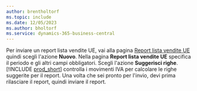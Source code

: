 ```yaml
---
author: brentholtorf
ms.topic: include
ms.date: 12/05/2023
ms.author: bholtorf
ms.service: dynamics-365-business-central
---
```


Per inviare un report lista vendite UE, vai alla pagina [Report lista vendite UE](https://businesscentral.dynamics.com?page=321) quindi scegli l'azione **Nuovo**. Nella pagina **Report lista vendite UE** specifica il periodo e gli altri campi obbligatori. Scegli l'azione **Suggerisci righe**. [!INCLUDE [prod_short](../includes/prod_short.md)] controlla i movimenti IVA per calcolare le righe suggerite per il report. Una volta che sei pronto per l'invio, devi prima rilasciare il report, quindi inviare il report.
